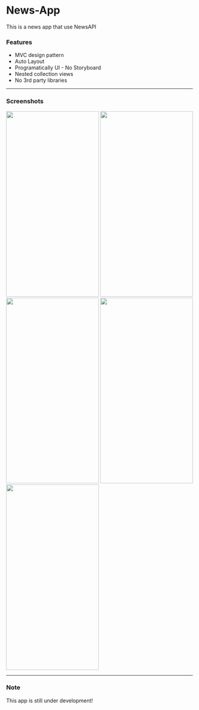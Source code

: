 # News-App

This is a news app that use NewsAPI 

### Features

- MVC design pattern
- Auto Layout
- Programatically UI - No Storyboard
- Nested collection views
- No 3rd party libraries

<hr>

### Screenshots
<img src="https://user-images.githubusercontent.com/76944306/148680294-aa0b6755-46ee-4e4d-a422-74b210f2a701.png" data-canonical-src="" width="250" height="500" /> <img src="https://user-images.githubusercontent.com/76944306/148680378-d2e144b9-a3a3-4535-824d-bd87d5c840d6.png" data-canonical-src="" width="250" height="500" /> 
<img src="https://user-images.githubusercontent.com/76944306/148807574-4c583edc-21fd-4754-9742-2bddc3202eb8.png" data-canonical-src="" width="250" height="500" />
<img src="https://user-images.githubusercontent.com/76944306/148680380-22b9ee2d-ec14-40a9-b256-511348fe310d.png" data-canonical-src="" width="250" height="500" /> 
<img src="https://user-images.githubusercontent.com/76944306/148680382-665881d1-a7ef-4fe1-8057-5b7455bacd63.png" data-canonical-src="" width="250" height="500" /> 
<hr>

### Note

This app is still under development!

